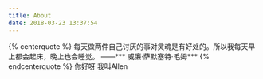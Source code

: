 ```yaml
---
title: About
date: 2018-03-23 13:37:54
---
```

{% centerquote %}
每天做两件自己讨厌的事对灵魂是有好处的。所以我每天早上都会起床，晚上也会睡觉。
                      ——*** 威廉·萨默塞特·毛姆***
{% endcenterquote %}
你好呀
我叫Allen







